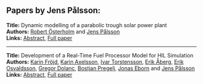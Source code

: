 <h2>Papers by Jens Pålsson:</h2>
<p>
<b>Title:</b> Dynamic modelling of a parabolic trough solar power plant<br />
<b>Authors:</b> <a href="../authors/author_231.html">Robert Österholm</a> and <a href="../authors/author_237.html">Jens Pålsson</a><br />
<b>Links:</b> <a href="../abstracts/abstract_111.pdf">Abstract</a>, <a href="../submissions/ECP140961057_OsterholmPalsson.pdf">Full paper</a>
</p>
<hr />
<p>
<b>Title:</b> Development of a Real-Time Fuel Processor Model for HIL Simulation<br />
<b>Authors:</b> <a href="../authors/author_98.html">Karin Fröjd</a>, <a href="../authors/author_15.html">Karin Axelsson</a>, <a href="../authors/author_311.html">Ivar Torstensson</a>, <a href="../authors/author_0.html">Erik Åberg</a>, <a href="../authors/author_232.html">Erik Osvaldsson</a>, <a href="../authors/author_72.html">Gregor Dolanc</a>, <a href="../authors/author_248.html">Bostjan Pregelj</a>, <a href="../authors/author_80.html">Jonas Eborn</a> and <a href="../authors/author_237.html">Jens Pålsson</a><br />
<b>Links:</b> <a href="../abstracts/abstract_72.pdf">Abstract</a>, <a href="../submissions/ECP14096675_FrojdAxelssonTorstenssonAbergOsvaldssonDolancPregeljEbornPalsson.pdf">Full paper</a>
</p>
